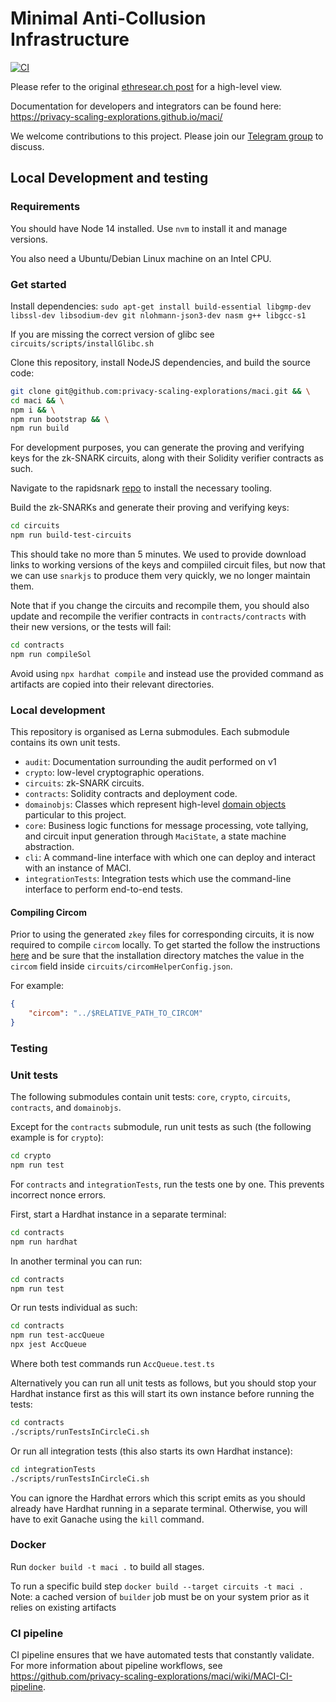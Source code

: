 # Minimal Anti-Collusion Infrastructure

[![CI](https://github.com/privacy-scaling-explorations/maci/actions/workflows/e2e.yml/badge.svg)](https://github.com/privacy-scaling-explorations/maci/actions/workflows/e2e.yml)

Please refer to
the original [ethresear.ch
post](https://ethresear.ch/t/minimal-anti-collusion-infrastructure/5413) for a
high-level view.

Documentation for developers and integrators can be found here:
https://privacy-scaling-explorations.github.io/maci/

We welcome contributions to this project. Please join our
[Telegram group](https://t.me/joinchat/LUgOpE7J2gstRcZqdERyvw) to discuss.

## Local Development and testing

### Requirements

You should have Node 14 installed. Use `nvm` to install it and manage versions.

You also need a Ubuntu/Debian Linux machine on an Intel CPU.

### Get started

Install dependencies:
`sudo apt-get install build-essential libgmp-dev libssl-dev libsodium-dev git nlohmann-json3-dev nasm g++ libgcc-s1`

If you are missing the correct version of glibc see `circuits/scripts/installGlibc.sh`

Clone this repository, install NodeJS dependencies, and build the source code:

```bash
git clone git@github.com:privacy-scaling-explorations/maci.git && \
cd maci && \
npm i && \
npm run bootstrap && \
npm run build
```

For development purposes, you can generate the proving and verifying keys for
the zk-SNARK circuits, along with their Solidity verifier contracts as such.

Navigate to the rapidsnark [repo](https://github.com/iden3/rapidsnark) to install the necessary tooling.

Build the zk-SNARKs and generate their proving and verifying keys:

```bash
cd circuits
npm run build-test-circuits
```

This should take no more than 5 minutes. We used to provide download links to
working versions of the keys and compiiled circuit files, but now that we can
use `snarkjs` to produce them very quickly, we no longer maintain them.

Note that if you change the circuits and recompile them, you should also update
and recompile the verifier contracts in `contracts/contracts` with their new
versions, or the tests will fail:


```bash
cd contracts
npm run compileSol
```

Avoid using `npx hardhat compile` and instead use the provided command as artifacts are copied into their relevant directories.

### Local development

This repository is organised as Lerna submodules. Each submodule contains its
own unit tests.

- `audit`: Documentation surrounding the audit performed on v1
- `crypto`: low-level cryptographic operations.
- `circuits`: zk-SNARK circuits.
- `contracts`: Solidity contracts and deployment code.
- `domainobjs`: Classes which represent high-level [domain
  objects](https://wiki.c2.com/?DomainObject) particular to this project.
- `core`: Business logic functions for message processing, vote tallying,
  and circuit input generation through `MaciState`, a state machine
  abstraction.
- `cli`: A command-line interface with which one can deploy and interact with
  an instance of MACI.
- `integrationTests`: Integration tests which use the command-line interface
  to perform end-to-end tests.

#### Compiling Circom

Prior to using the generated `zkey` files for corresponding circuits, it is now required to compile `circom` locally. To get started the follow the instructions [here](https://docs.circom.io/getting-started/installation/)
and be sure that the installation directory matches the value in the `circom` field inside `circuits/circomHelperConfig.json`.

For example:
```json
{
    "circom": "../$RELATIVE_PATH_TO_CIRCOM"
}
```

### Testing

### Unit tests

The following submodules contain unit tests: `core`, `crypto`, `circuits`,
`contracts`, and `domainobjs`.

Except for the `contracts` submodule, run unit tests as such (the following
example is for `crypto`):

```bash
cd crypto
npm run test
```

For `contracts` and `integrationTests`, run the tests one by one. This prevents
incorrect nonce errors.

First, start a Hardhat instance in a separate terminal:

```bash
cd contracts
npm run hardhat
```

In another terminal you can run:

```bash
cd contracts
npm run test
```

Or run tests individual as such:

```bash
cd contracts
npm run test-accQueue
npx jest AccQueue
```

Where both test commands run `AccQueue.test.ts`

Alternatively you can run all unit tests as follows, but you should
stop your Hardhat instance first as this will start its own instance
before running the tests:

```bash
cd contracts
./scripts/runTestsInCircleCi.sh
```

Or run all integration tests (this also starts its own Hardhat instance):

```bash
cd integrationTests
./scripts/runTestsInCircleCi.sh
```

You can ignore the Hardhat errors which this script emits as you should already
have Hardhat running in a separate terminal. Otherwise, you will have to exit
Ganache using the `kill` command.


### Docker

Run `docker build -t maci .` to build all stages.

To run a specific build step `docker build --target circuits -t maci .`
Note: a cached version of `builder` job must be on your system prior as it relies on existing artifacts

### CI pipeline

CI pipeline ensures that we have automated tests that constantly validate. For more information about pipeline workflows, see https://github.com/privacy-scaling-explorations/maci/wiki/MACI-CI-pipeline.